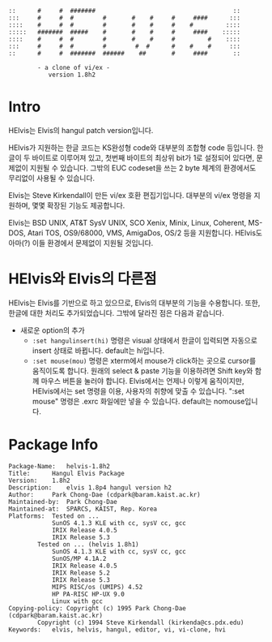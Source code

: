     ::      #     #  #######                                      ::
    :::     #     #  #        #       #    #     #     ####      :::
    ::::    #     #  #        #       #    #     #    #         ::::
    :::::   #######  #####    #       #    #     #     ####    :::::
    ::::    #     #  #        #       #    #     #         #    ::::
    :::     #     #  #        #        #  #      #    #    #     :::
    ::      #     #  #######  ######    ##       #     ####       ::

            - a clone of vi/ex -
               version 1.8h2

Intro
=====

HElvis는 Elvis의 hangul patch version입니다.

HElvis가 지원하는 한글 코드는 KS완성형 code와 대부분의 조합형 code
등입니다.  한글이 두 바이트로 이루어져 있고, 첫번째 바이트의 최상위
bit가 1로 설정되어 있다면, 문제없이 지원될 수 있습니다.
그밖의 EUC codeset을 쓰는 2 byte 체계의 환경에서도 무리없이 사용될
수 있습니다.

Elvis는 Steve Kirkendall이 만든 vi/ex 호환 편집기입니다. 대부분의
vi/ex 명령을 지원하며, 몇몇 확장된 기능도 제공합니다.

Elvis는 BSD UNIX, AT&T SysV UNIX, SCO Xenix, Minix, Linux, Coherent,
MS-DOS, Atari TOS, OS9/68000, VMS, AmigaDos, OS/2 등을 지원합니다.
HElvis도 아마(?) 이들 환경에서 문제없이 지원될 것입니다.

HElvis와 Elvis의 다른점
====================
HElvis는 Elvis를 기반으로 하고 있으므로, Elvis의 대부분의 기능을
수용합니다.  또한, 한글에 대한 처리도 추가되었습니다.  그밖에 달라진
점은 다음과 같습니다.

* 새로운 option의 추가
  * `:set hangulinsert(hi)` 명령은 visual 상태에서 한글이 입력되면
	자동으로 insert 상태로 바뀝니다. default는 hi입니다.
  * `:set mouse(mou)` 명령은 xterm에서 mouse가 click하는 곳으로
	cursor를 움직이도록 합니다. 원래의 select & paste 기능을
	이용하려면 Shift key와 함께 마우스 버튼을 눌러야 합니다.
	Elvis에서는 언제나 이렇게 움직이지만, HElvis에서는 set 명령을
	이용, 사용자의 취향에 맞출 수 있습니다.  ":set mouse" 명령은
	.exrc 화일에만 넣을 수 있습니다.  default는 nomouse입니다.

Package Info
============
```
Package-Name:	helvis-1.8h2
Title:		Hangul Elvis Package
Version:	1.8h2
Description:	elvis 1.8p4 hangul version h2
Author:		Park Chong-Dae (cdpark@baram.kaist.ac.kr)
Maintained-by:	Park Chong-Dae
Maintained-at:	SPARCS, KAIST, Rep. Korea
Platforms:	Tested on ...
			SunOS 4.1.3 KLE with cc, sysV cc, gcc
			IRIX Release 4.0.5
			IRIX Release 5.3
		Tested on ... (helvis 1.8h1)
			SunOS 4.1.3 KLE with cc, sysV cc, gcc
			SunOS/MP 4.1A.2
			IRIX Release 4.0.5
			IRIX Release 5.2
			IRIX Release 5.3
			MIPS RISC/os (UMIPS) 4.52
			HP PA-RISC HP-UX 9.0
			Linux with gcc
Copying-policy: Copyright (c) 1995 Park Chong-Dae (cdpark@baram.kaist.ac.kr)
		Copyright (c) 1994 Steve Kirkendall (kirkenda@cs.pdx.edu)
Keywords:	elvis, helvis, hangul, editor, vi, vi-clone, hvi
```

